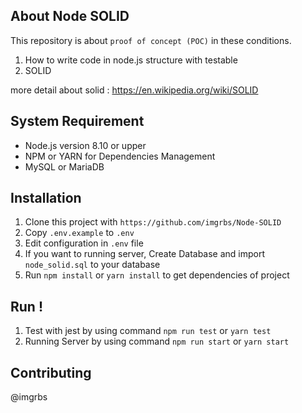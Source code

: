## About Node SOLID

This repository is about `proof of concept (POC)` in these conditions.
1. How to write code in node.js structure with testable
2. SOLID

more detail about solid : https://en.wikipedia.org/wiki/SOLID

## System Requirement
- Node.js version 8.10 or upper
- NPM or YARN for Dependencies Management
- MySQL or MariaDB

## Installation
1. Clone this project with ```https://github.com/imgrbs/Node-SOLID```
2. Copy `.env.example` to `.env`
3. Edit configuration in `.env` file
4. If you want to running server, Create Database and import `node_solid.sql` to your database
5. Run `npm install` or `yarn install` to get dependencies of project

## Run !
1. Test with jest by using command `npm run test` or `yarn test`
2. Running Server by using command `npm run start` or `yarn start`

## Contributing
@imgrbs